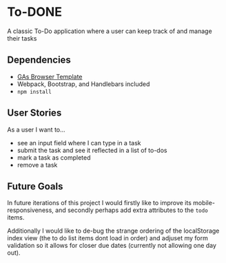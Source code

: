 # To-DONE
A classic To-Do application where a user can keep track of and manage their tasks

## Dependencies
-  [GAs Browser Template](https://git.generalassemb.ly/ga-wdi-boston/browser-template)
  - Webpack, Bootstrap, and Handlebars included
- `npm install`

## User Stories
As a user I want to...
* see an input field where I can type in a task
* submit the task and see it reflected in a list of to-dos
* mark a task as completed
* remove a task

## Future Goals
In future iterations of this project I would firstly like to improve its mobile-responsiveness, and secondly perhaps add extra attributes to the `todo` items.

Additionally I would like to de-bug the strange ordering of the localStorage index view (the to do list items dont load in order) and adjuset my form validation so it allows for closer due dates (currently not allowing one day out).

